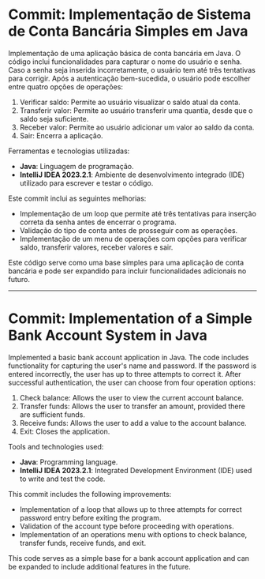 # Commit: Implementação de Sistema de Conta Bancária Simples em Java

Implementação de uma aplicação básica de conta bancária em Java. O código inclui funcionalidades para capturar o nome do usuário e senha. Caso a senha seja inserida incorretamente, o usuário tem até três tentativas para corrigir. Após a autenticação bem-sucedida, o usuário pode escolher entre quatro opções de operações:

1. Verificar saldo: Permite ao usuário visualizar o saldo atual da conta.
2. Transferir valor: Permite ao usuário transferir uma quantia, desde que o saldo seja suficiente.
3. Receber valor: Permite ao usuário adicionar um valor ao saldo da conta.
4. Sair: Encerra a aplicação.

Ferramentas e tecnologias utilizadas:
- **Java**: Linguagem de programação.
- **IntelliJ IDEA 2023.2.1**: Ambiente de desenvolvimento integrado (IDE) utilizado para escrever e testar o código.

Este commit inclui as seguintes melhorias:
- Implementação de um loop que permite até três tentativas para inserção correta da senha antes de encerrar o programa.
- Validação do tipo de conta antes de prosseguir com as operações.
- Implementação de um menu de operações com opções para verificar saldo, transferir valores, receber valores e sair.

Este código serve como uma base simples para uma aplicação de conta bancária e pode ser expandido para incluir funcionalidades adicionais no futuro.

--------------------------------------------------------------------

# Commit: Implementation of a Simple Bank Account System in Java

Implemented a basic bank account application in Java. The code includes functionality for capturing the user's name and password. If the password is entered incorrectly, the user has up to three attempts to correct it. After successful authentication, the user can choose from four operation options:

1. Check balance: Allows the user to view the current account balance.
2. Transfer funds: Allows the user to transfer an amount, provided there are sufficient funds.
3. Receive funds: Allows the user to add a value to the account balance.
4. Exit: Closes the application.

Tools and technologies used:
- **Java**: Programming language.
- **IntelliJ IDEA 2023.2.1**: Integrated Development Environment (IDE) used to write and test the code.

This commit includes the following improvements:
- Implementation of a loop that allows up to three attempts for correct password entry before exiting the program.
- Validation of the account type before proceeding with operations.
- Implementation of an operations menu with options to check balance, transfer funds, receive funds, and exit.

This code serves as a simple base for a bank account application and can be expanded to include additional features in the future.
